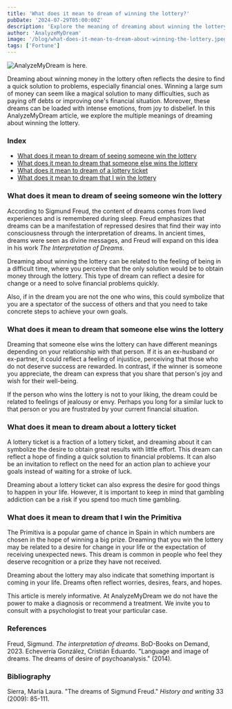 ```yaml
---
title: 'What does it mean to dream of winning the lottery?'
pubDate: '2024-07-29T05:00:00Z'
description: 'Explore the meaning of dreaming about winning the lottery and how these dreams can reflect your desires, emotions, and expectations in life.'
author: 'AnalyzeMyDream'
image: '/blog/what-does-it-mean-to-dream-about-winning-the-lottery.jpeg'
tags: ['Fortune']
---
```


![AnalyzeMyDream is here.](/blog/what-does-it-mean-to-dream-about-winning-the-lottery.jpeg)

Dreaming about winning money in the lottery often reflects the desire to find a quick solution to problems, especially financial ones. Winning a large sum of money can seem like a magical solution to many difficulties, such as paying off debts or improving one's financial situation. Moreover, these dreams can be loaded with intense emotions, from joy to disbelief. In this AnalyzeMyDream article, we explore the multiple meanings of dreaming about winning the lottery.

### Index

- [What does it mean to dream of seeing someone win the lottery](#what-does-it-mean-to-dream-of-seeing-win-the-lottery)
- [What does it mean to dream that someone else wins the lottery](#what-does-it-mean-to-dream-that-someone-else-wins-the-lottery)
- [What does it mean to dream of a lottery ticket](#what-does-it-mean-to-dream-of-a-lottery-ticket)
- [What does it mean to dream that I win the lottery](#what-does-it-mean-to-dream-that-I-win-the-lottery)

### What does it mean to dream of seeing someone win the lottery

According to Sigmund Freud, the content of dreams comes from lived experiences and is remembered during sleep. Freud emphasizes that dreams can be a manifestation of repressed desires that find their way into consciousness through the interpretation of dreams. In ancient times, dreams were seen as divine messages, and Freud will expand on this idea in his work *The Interpretation of Dreams*.

Dreaming about winning the lottery can be related to the feeling of being in a difficult time, where you perceive that the only solution would be to obtain money through the lottery. This type of dream can reflect a desire for change or a need to solve financial problems quickly. 

Also, if in the dream you are not the one who wins, this could symbolize that you are a spectator of the success of others and that you need to take concrete steps to achieve your own goals. 

### What does it mean to dream that someone else wins the lottery

Dreaming that someone else wins the lottery can have different meanings depending on your relationship with that person. If it is an ex-husband or ex-partner, it could reflect a feeling of injustice, perceiving that those who do not deserve success are rewarded. In contrast, if the winner is someone you appreciate, the dream can express that you share that person's joy and wish for their well-being. 

If the person who wins the lottery is not to your liking, the dream could be related to feelings of jealousy or envy. Perhaps you long for a similar luck to that person or you are frustrated by your current financial situation.

### What does it mean to dream about a lottery ticket

A lottery ticket is a fraction of a lottery ticket, and dreaming about it can symbolize the desire to obtain great results with little effort. This dream can reflect a hope of finding a quick solution to financial problems. It can also be an invitation to reflect on the need for an action plan to achieve your goals instead of waiting for a stroke of luck.

Dreaming about a lottery ticket can also express the desire for good things to happen in your life. However, it is important to keep in mind that gambling addiction can be a risk if you spend too much time gambling.

### What does it mean to dream that I win the Primitiva

The Primitiva is a popular game of chance in Spain in which numbers are chosen in the hope of winning a big prize. Dreaming that you win the lottery may be related to a desire for change in your life or the expectation of receiving unexpected news. This dream is common in people who feel they deserve recognition or a prize they have not received.

Dreaming about the lottery may also indicate that something important is coming in your life. Dreams often reflect worries, desires, fears, and hopes. 

This article is merely informative. At AnalyzeMyDream we do not have the power to make a diagnosis or recommend a treatment. We invite you to consult with a psychologist to treat your particular case.

### References

Freud, Sigmund. *The interpretation of dreams*. BoD-Books on Demand, 2023. 
Echeverría González, Cristián Eduardo. "Language and image of dreams. The dreams of desire of psychoanalysis." (2014).

### Bibliography

Sierra, María Laura. "The dreams of Sigmund Freud." *History and writing* 33 (2009): 85-111.
